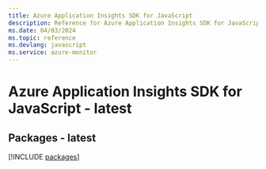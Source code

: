 ```yaml
---
title: Azure Application Insights SDK for JavaScript
description: Reference for Azure Application Insights SDK for JavaScript
ms.date: 04/03/2024
ms.topic: reference
ms.devlang: javascript
ms.service: azure-monitor
---
```

# Azure Application Insights SDK for JavaScript - latest
## Packages - latest
[!INCLUDE [packages](application-insights-index.md)]